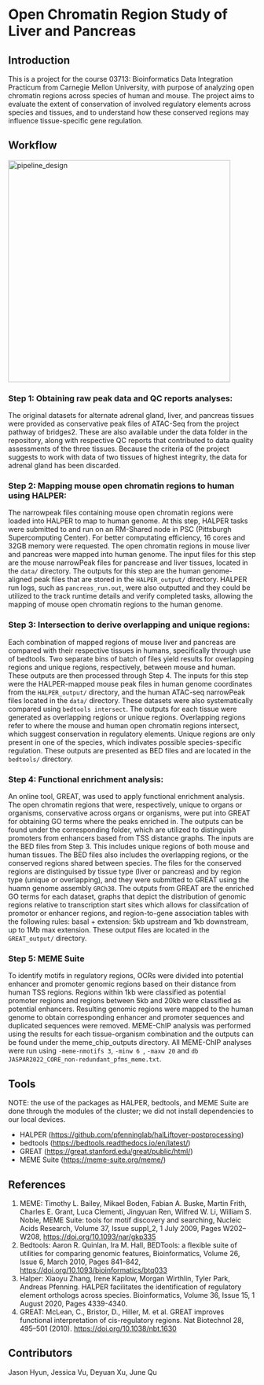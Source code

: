 # Open Chromatin Region Study of Liver and Pancreas

## Introduction
This is a project for the course 03713: Bioinformatics Data Integration Practicum from Carnegie Mellon University, with purpose of analyzing open chromatin regions across species of human and mouse. The project aims to evaluate the extent of conservation of involved regulatory elements across species and tissues, and to understand how these conserved regions may influence tissue-specific gene regulation. 

## Workflow
<img width="452" alt="pipeline_design" src="https://github.com/user-attachments/assets/1ad958dc-a9ed-4cbf-944c-b763f1eae44a" />

### Step 1: Obtaining raw peak data and QC reports analyses:
The original datasets for alternate adrenal gland, liver, and pancreas tissues were provided as conservative peak files of ATAC-Seq from the project pathway of bridges2. These are also available under the data folder in the repository, along with respective QC reports that contributed to data quality assessments of the three tissues. Because the criteria of the project suggests to work with data of two tissues of highest integrity, the data for adrenal gland has been discarded.

### Step 2: Mapping mouse open chromatin regions to human using HALPER:
The narrowpeak files containing mouse open chromatin regions were loaded into HALPER to map to human genome. At this step, HALPER tasks were submitted to and run on an RM-Shared node in PSC (Pittsburgh Supercomputing Center). For better computating efficiency, 16 cores and 32GB memory were requested. The open chromatin regions in mouse liver and pancreas were mapped into human genome. 
The input files for this step are the mouse narrowPeak files for pancrease and liver tissues, located in the `data/` directory. The outputs for this step are the human genome-aligned peak files that are stored in the  `HALPER_output/` directory. HALPER run logs, such as `pancreas_run.out`, were also outputted and they could be utilized to the track runtime details and verify completed tasks, allowing the mapping of mouse open chromatin regions to the human genome.

### Step 3: Intersection to derive overlapping and unique regions:
Each combination of mapped regions of mouse liver and pancreas are compared with their respective tissues in humans, specifically through use of bedtools. Two separate bins of batch of files yield results for overlapping regions and unique regions, respectively, between mouse and human. These outputs are then processed through Step 4. 
The inputs for this step were the HALPER-mapped mouse peak files in human genome coordinates from the `HALPER_output/` directory, and the human ATAC-seq narrowPeak files located in the `data/` directory. These datasets were also systematically compared using `bedtools intersect`. The outputs for each tissue were generated as overlapping regions or unique regions. Overlapping regions refer to where the mouse and human open chromatin regions intersect, which suggest conservation in regulatory elements. Unique regions are only present in one of the species, which indivates possible species-specific regulation. These outputs are presented as BED files and are located in the `bedtools/` directory. 

### Step 4: Functional enrichment analysis:
An online tool, GREAT, was used to apply functional enrichment analysis. The open chromatin regions that were, respectively, unique to organs or organisms, conservative across organs or organisms, were put into GREAT for obtaining GO terms where the peaks enriched in. The outputs can be found under the corresponding folder, which are utilized to distinguish promoters from enhancers based from TSS distance graphs.
The inputs are the BED files from Step 3. This includes unique regions of both mouse and human tissues. The BED files also includes the overlapping regions, or the conserved regions shared between species. The files for the conserved regions are distinguised by tissue type (liver or pancreas) and by region type (unique or overlapping), and they were submitted to GREAT using the huamn genome assembly `GRCh38`. The outputs from GREAT are the enriched GO terms for each dataset, graphs that depict the distribution of genomic regions relative to transcription start sites which allows for classifcation of promotor or enhancer regions, and region-to-gene association tables with the following rules: basal + extension: 5kb upstream and 1kb downstream, up to 1Mb max extension. These output files are located in the `GREAT_output/` directory. 

### Step 5: MEME Suite
To identify motifs in regulatory regions, OCRs were divided into potential enhancer and promoter genomic regions based on their distance from human TSS regions. Regions within 1kb were classified as potential promoter regions and regions between 5kb and 20kb were classified as potential enhancers. Resulting genomic regions were mapped to the human genome to obtain corresponding enhancer and promoter sequences and duplicated sequences were removed. MEME-ChIP analysis was performed using the results for each tissue-organism combination and the outputs can be found under the meme_chip_outputs directory. All MEME-ChIP analyses were run using `-meme-nmotifs 3`, `-minw 6 `, `-maxw 20` and `db JASPAR2022_CORE_non-redundant_pfms_meme.txt`.

## Tools
NOTE: the use of the packages as HALPER, bedtools, and MEME Suite are done through the modules of the cluster; we did not install dependencies to our local devices.
- HALPER (https://github.com/pfenninglab/halLiftover-postprocessing)
- bedtools (https://bedtools.readthedocs.io/en/latest/)
- GREAT (https://great.stanford.edu/great/public/html/)
- MEME Suite (https://meme-suite.org/meme/)

## References
1. MEME: Timothy L. Bailey, Mikael Boden, Fabian A. Buske, Martin Frith, Charles E. Grant, Luca Clementi, Jingyuan Ren, Wilfred W. Li, William S. Noble, MEME Suite: tools for motif discovery and searching, Nucleic Acids Research, Volume 37, Issue suppl_2, 1 July 2009, Pages W202–W208, https://doi.org/10.1093/nar/gkp335
2. Bedtools: Aaron R. Quinlan, Ira M. Hall, BEDTools: a flexible suite of utilities for comparing genomic features, Bioinformatics, Volume 26, Issue 6, March 2010, Pages 841–842, https://doi.org/10.1093/bioinformatics/btq033
3. Halper: Xiaoyu Zhang, Irene Kaplow, Morgan Wirthlin, Tyler Park, Andreas Pfenning. HALPER facilitates the identification of regulatory element orthologs across species. Bioinformatics, Volume 36, Issue 15, 1 August 2020, Pages 4339-4340.
4. GREAT: McLean, C., Bristor, D., Hiller, M. et al. GREAT improves functional interpretation of cis-regulatory regions. Nat Biotechnol 28, 495–501 (2010). https://doi.org/10.1038/nbt.1630



## Contributors
Jason Hyun, Jessica Vu, Deyuan Xu, June Qu
